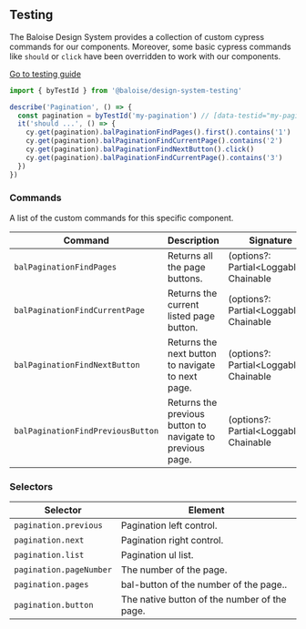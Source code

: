 ## Testing

The Baloise Design System provides a collection of custom cypress commands for our components. Moreover, some basic cypress commands like `should` or `click` have been overridden to work with our components.

<a class="sb-unstyled button is-primary" href="../?path=/docs/development-testing--page">Go to testing guide</a>

<!-- START: human documentation -->

```ts
import { byTestId } from '@baloise/design-system-testing'

describe('Pagination', () => {
  const pagination = byTestId('my-pagination') // [data-testid="my-pagination"]
  it('should ...', () => {
    cy.get(pagination).balPaginationFindPages().first().contains('1')
    cy.get(pagination).balPaginationFindCurrentPage().contains('2')
    cy.get(pagination).balPaginationFindNextButton().click()
    cy.get(pagination).balPaginationFindCurrentPage().contains('3')
  })
})
```

<!-- END: human documentation -->

### Commands

A list of the custom commands for this specific component.

| Command                           | Description                                               | Signature                                 |
| --------------------------------- | --------------------------------------------------------- | ----------------------------------------- |
| `balPaginationFindPages`          | Returns all the page buttons.                             | (options?: Partial\<Loggable>): Chainable |
| `balPaginationFindCurrentPage`    | Returns the current listed page button.                   | (options?: Partial\<Loggable>): Chainable |
| `balPaginationFindNextButton`     | Returns the next button to navigate to next page.         | (options?: Partial\<Loggable>): Chainable |
| `balPaginationFindPreviousButton` | Returns the previous button to navigate to previous page. | (options?: Partial\<Loggable>): Chainable |


### Selectors

| Selector                | Element                                      |
| ----------------------- | -------------------------------------------- |
| `pagination.previous`   | Pagination left control.                     |
| `pagination.next`       | Pagination right control.                    |
| `pagination.list`       | Pagination ul list.                          |
| `pagination.pageNumber` | The number of the page.                      |
| `pagination.pages`      | bal-button of the number of the page..       |
| `pagination.button`     | The native button of the number of the page. |

